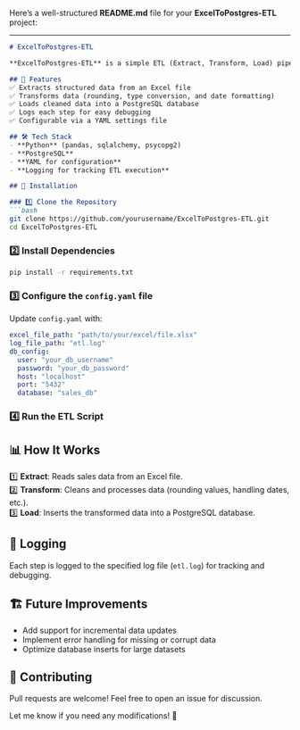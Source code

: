 Here’s a well-structured **README.md** file for your **ExcelToPostgres-ETL** project:  

---

```md
# ExcelToPostgres-ETL

**ExcelToPostgres-ETL** is a simple ETL (Extract, Transform, Load) pipeline that automates the process of extracting sales data from an Excel file, transforming it for consistency, and loading it into a PostgreSQL database.  

## 📌 Features  
✅ Extracts structured data from an Excel file  
✅ Transforms data (rounding, type conversion, and date formatting)  
✅ Loads cleaned data into a PostgreSQL database  
✅ Logs each step for easy debugging  
✅ Configurable via a YAML settings file  

## 🛠 Tech Stack  
- **Python** (pandas, sqlalchemy, psycopg2)  
- **PostgreSQL**  
- **YAML for configuration**  
- **Logging for tracking ETL execution**  

## 🚀 Installation  

### 1️⃣ Clone the Repository  
```bash
git clone https://github.com/yourusername/ExcelToPostgres-ETL.git
cd ExcelToPostgres-ETL
```

### 2️⃣ Install Dependencies  
```bash
pip install -r requirements.txt
```

### 3️⃣ Configure the `config.yaml` file  
Update `config.yaml` with:  
```yaml
excel_file_path: "path/to/your/excel/file.xlsx"
log_file_path: "etl.log"
db_config:
  user: "your_db_username"
  password: "your_db_password"
  host: "localhost"
  port: "5432"
  database: "sales_db"
```

### 4️⃣ Run the ETL Script  



## 📊 How It Works  
1️⃣ **Extract**: Reads sales data from an Excel file.  
2️⃣ **Transform**: Cleans and processes data (rounding values, handling dates, etc.).  
3️⃣ **Load**: Inserts the transformed data into a PostgreSQL database.  

## 📜 Logging  
Each step is logged to the specified log file (`etl.log`) for tracking and debugging.  

## 🏗 Future Improvements  
- Add support for incremental data updates  
- Implement error handling for missing or corrupt data  
- Optimize database inserts for large datasets  

## 🤝 Contributing  
Pull requests are welcome! Feel free to open an issue for discussion.  

Let me know if you need any modifications! 🚀
```  


